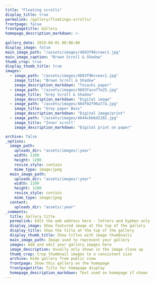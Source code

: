 ```yaml
---
title: "Floating scrolls"
display_title: true
permalink: /gallery/floatings-scrolls/
frontpage: false
frontpagetitle: Gallery
homepage_description_markdown: >-
  
gallery_date: 2019-04-01 00:00:00
display_image: false
main_image_path: "/assets/images/4693f96cceec1.jpg"
main_image_caption: "Brown Scroll & Shadow"
thumb_crop: true
display_thumb_title: true
images:
  - image_path: "/assets/images/4693f96cceec1.jpg"
    image_title: "Brown Scroll & Shadow"
    image_description_markdown: "Tosashi paper"
  - image_path: "/assets/images/4693face77e25.jpg"
    image_title: "Grey Scroll & Shadow"
    image_description_markdown: "Digital image"
  - image_path: "/assets/images/46df02f96a77a.jpg"
    image_title: "Grey paper Bass"
    image_description_markdown: "Digital image/print"
  - image_path: "/assets/images/4644cbb6d2282.jpg"
    image_title: "Inner scroll"
    image_description_markdown: "Digital print on paper"

archive: false
_options:
  image_path:
    uploads_dir: "assets/images/:year"
    width: 1200
    height: 1200
    resize_style: contain
    mime_type: image/jpeg
  main_image_path:
    uploads_dir: "assets/images/:year"
    width: 1200
    height: 1200
    resize_style: contain
    mime_type: image/jpeg
  content:
    uploads_dir: "assets/:year"
_comments:
  title: Gallery title
  permalink: Edit the web address here - letters and hyphen only
  display_image: Show featured image at the top of the gallery
  display_title: Show the title at the top of the gallery
  display_thumb_title: Show titles with image thumbnails 
  main_image_path: Image used to represent your gallery
  images: Add and edit your gallery images here
  image_description: Usually only shown in the image close up
  thumb_crop: Crop thumbnail images to a consistent size
  archive: Hide gallery from public view
  frontpage: Show this gallery on the homepage
  frontpagetitle: Title for homepage display
  homepage_description_markdown: Text used on homepage if shown
---
```


